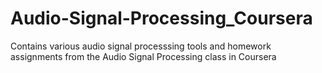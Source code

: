 # Audio-Signal-Processing_Coursera
Contains various audio signal processsing tools and homework assignments from the Audio Signal Processing class in Coursera
